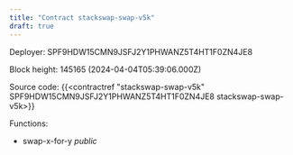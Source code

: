 ```yaml
---
title: "Contract stackswap-swap-v5k"
draft: true
---
```

Deployer: SPF9HDW15CMN9JSFJ2Y1PHWANZ5T4HT1F0ZN4JE8


 



Block height: 145165 (2024-04-04T05:39:06.000Z)

Source code: {{<contractref "stackswap-swap-v5k" SPF9HDW15CMN9JSFJ2Y1PHWANZ5T4HT1F0ZN4JE8 stackswap-swap-v5k>}}

Functions:

* swap-x-for-y _public_
